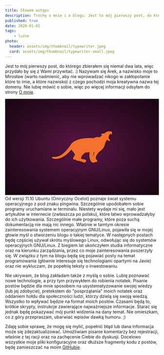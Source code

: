 ```yaml
---
title: Słowem wstępu
description: Trochę o mnie i o blogu. Jest to mój pierwszy post, do którego zbierałem się niemal dwa lata, więc przydało by się z Wami przywitać...
published: true
date: 2020-01-01
tags:
    - luźne
photo: 
  header: assets/img/thumbnail/typewriter.jpeg
  card: assets/img/thumbnail/typewriter-small.jpeg
---
```


Jest to mój pierwszy post, do którego zbierałem się niemal dwa lata, więc przydało by się z Wami przywitać. :) Nazywam się Arek, a nazwisko moje to Mirosław (warto nadmienić, aby nie wprowadzać nikogo w zakłopotanie które to imie, a które nazwisko) z czego pochodzi moja kreatywna nazwa tej domeny. Nie lubię mówić o sobie, więc po więcej informacji odsyłam do strony [O mnie](about).   

![Oneiric Ocelot](assets/img/posts/linux/Oneiric_Ocelot_c-768x480.jpg  "Oneiric Ocelot")  
Od wersji 11.10 Ubuntu (Oniryczny Ocelot) poznaje świat systemu operacyjnego z pod znaku pingwina. Szczególnie upodobałem sobie programy uruchamiane w terminalu. Niestety wydaje mi się, mało jest artykułów w internecie (zwłaszcza po polsku), które łatwo wprowadzałyby do ich użytkowania. Szczególnie małe programy, które poza suchą dokumentacją nie mają nic innego. Właśnie w tamtym okresie zainteresowania systemem operacyjnym GNU/Linux, pojawiła się w mojej głowie myśl o stworzeniu blogu o takiej tematyce. W następnych postach będę częściej używał skrótu myślowego Linux, odwołując się do systemów operacyjnych GNU/Linux. Z biegiem lat ukończyłem studia informatyczne oraz na kierunku zarządzania, przez co moje zainteresowania poszerzyły się. W związku z tym na blogu będą się pojawiać posty na temat programowania (głównie interesuje się technologiami opartymi na Javie) oraz nie wykluczam, że popełnię teksty o inwestowaniu.

Nie ukrywam, że blog zakładam także z myślą o sobie. Lubię poznawać nowe technologie, a przy tym przywykłem do robienia notatek. Pisanie postów będzie dla mnie sposobem na usystematyzowanie swojej wiedzy (lub jej zdobycie), pretekstem do "posprzątania" moich notatek oraz oddaniem hołdu dla społeczności ludzi, którzy dzielą się swoją wiedzą. 
Wszystko to wpływać będzie na format moich postów. Czasami będą to, krótkie skrypty, instrukcje zawierające najważniejsze informacje. Starać się jednak będę pokazywać mój punkt widzenia na dany temat. Nie omieszkam, co z góry przepraszam, ubarwiać wpisów dawką humoru. ;)

Zdaję sobie sprawę, że mogę się mylić, popełnić błąd lub dana informacja może się zdezaktualizować. Umożliwiam pisanie komentarzy bez rejestracji, właśnie z tej racji oraz na zachęcenie Ciebie do dyskusji. 
Docelowo wszystkie moje pliki konfiguracyjne oraz dłuższe fragmenty kodu z postów, będę zamieszczać na moim [GitHubie](https://github.com/amiroslaw). 

